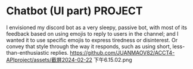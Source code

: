 # Chatbot (UI part) PROJECT
I envisioned my discord bot as a very sleepy, passive bot, with most of its feedback based on using emojis to reply to users in the channel; and I wanted it to use specific emojis to express tiredness or disinterest. Or convey that style through the way it responds, such as using short, less-than-enthusiastic replies.
https://github.com/JUANMAOV82/ACCT4-APIproject/assets/截屏2024-02-22 下午6.15.02.png


